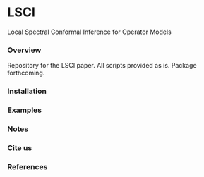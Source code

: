 # LSCI

Local Spectral Conformal Inference for Operator Models

### Overview

Repository for the LSCI paper. All scripts provided as is. Package forthcoming.

### Installation

### Examples

### Notes

### Cite us

### References
